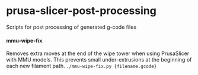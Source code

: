 # prusa-slicer-post-processing
Scripts for post processing of generated g-code files

#### mmu-wipe-fix
Removes extra moves at the end of the wipe tower when using PrusaSlicer with MMU models. This prevents small under-extrusions at the beginning of each new filament path.
`./mmu-wipe-fix.py {filename.gcode}`
